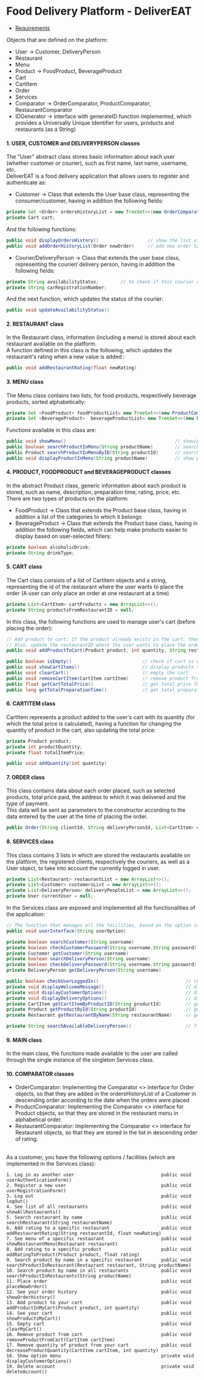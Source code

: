 # Food Delivery Platform - DeliverEAT

* [Requirements](requirementsPAO.pdf)

Objects that are defined on the platform:
- User -> Customer, DeliveryPerson
- Restaurant
- Menu
- Product -> FoodProduct, BeverageProduct
- Cart
- CartItem
- Order
- Services
- Comparator -> OrderComparator, ProductComparator, RestaurantComparator
- IDGenerator -> interface with generateID function implemented, which provides a Universally Unique Identifier for users, products and restaurants (as a String)


#### 1. USER, CUSTOMER and DELIVERYPERSON classes ####
The "User" abstract class stores basic information about each user (whether customer or courier), such as first name, last name, username, etc.\
DeliverEAT is a food delivery application that allows users to register and authenticate as:
- Customer -> Class that extends the User base class, representing the consumer/customer, having in addition the following fields:
```java
private Set <Order> ordersHistoryList = new TreeSet<>(new OrderComparator());
private Cart cart;
```
And the following functions:
```java
public void displayOrdersHistory()                  // show the list of all placed orders so far
public void addOrderHistoryList(Order newOrder)     // add new order to the list of placed orders
```

- Courier/DeliveryPerson -> Class that extends the user base class, representing the courier/ delivery person, having in addition the following fields:
```java
private String availabilityStatus;        // to check if this courier can take a new order or is in delivery
private String carRegistrationNumber;    
```
And the next function, which updates the status of the courier:
```java
public void updateAvailabilityStatus()
```


#### 2. RESTAURANT class ####
In the Restaurant class, information (including a menu) is stored about each restaurant available on the platform.\
A function defined in this class is the following, which updates the restaurant's rating when a new value is added :
```java
public void addRestaurantRating(float newRating)
```

#### 3. MENU class ####
The Menu class contains two lists, for food products, respectively beverage products, sorted alphabetically:
```java
private Set <FoodProduct> foodProductList= new TreeSet<>(new ProductComparator());
private Set <BeverageProduct>  beverageProductList= new TreeSet<>(new ProductComparator());
```
Functions available in this class are:
```java
public void showMenu()                                        // show/print/display the menu
public boolean searchProductInMenu(String productName)        // search a product in the menu by name
public Product searchProductInMenuByID(String productId)      // search a product in the menu by ID
public void displayProductInMenu(String productName)          // show product in the menu by name
```

#### 4. PRODUCT, FOODPRODUCT and BEVERAGEPRODUCT classes ####
In the abstract Product class, generic information about each product is stored, such as name, description, preparation time, rating, price, etc.\
There are two types of products on the platform:
- FoodProduct -> Class that extends the Product base class, having in addition a list of the categories to which it belongs
- BeverageProduct -> Class that extends the Product base class, having in addition the following fields, which can help make products easier to display based on user-selected filters:
```java
private boolean alcoholicDrink;
private String drinkType;
````



#### 5. CART class ####
The Cart class consists of a list of CartItem objects and a string, representing the id of the restaurant where the user wants to place the order (A user can only place an order at one restaurant at a time)
```java
private List<CartItem> cartProducts = new ArrayList<>();
private String productsFromRestaurantID = null;
```
In this class, the following functions are used to manage user's cart (before placing the order):
```java
// Add product to cart: If the product already exists in the cart, then only increase the quantity with the given number
// Also, update the restaurantID where the user wants to place the order
public void addProductToCart(Product product, int quantity, String restaurantId)

public boolean isEmpty()                          // check if cart is empty
public void showCartItems()                       // display products that are in the cart
public void clearCart()                           // empty the cart
public void removeCartItem(CartItem cartItem)     // remove product from cart
public float getCartTotalPrice()                  // get total price for the items in the cart
public long getTotalPreparationTime()             // get total preparation time for cart items (quantity does not matter)
```

#### 6. CARTITEM class ####
CartItem represents a product added to the user's cart with its quantity (for which the total price is calculated), having a function for changing the quantity of product in the cart, also updating the total price:
```java
private Product product;
private int productQuantity;
private float totalItemPrice;

public void addQuantity(int quantity)
```

 
#### 7. ORDER class ####
This class contains data about each order placed, such as selected products, total price paid, the address to which it was delivered and the type of payment.\
This data will be sent as parameters to the constructor according to the data entered by the user at the time of placing the order.
```java
public Order(String clientId, String deliveryPersonId, List<CartItem> cartProducts, Float totalPrice, String payment, String deliveryAddress, float preparationTime) 
```

#### 8. SERVICES class ####
This class contains 3 lists in which are stored the restaurants available on the platform, the registered clients, respectively the couriers, as well as a User object, to take into account the currently logged in user.
```java
private List<Restaurant> restaurantList = new ArrayList<>();
private List<Customer> customersList = new ArrayList<>();
private List<DeliveryPerson> deliveryPeopleList = new ArrayList<>();
private User currentUser = null;                                        // currentUser == null <-> there is no user logged in
```
In the Services class are exposed and implemented all the functionalities of the application:
```java
// The function that manages all the facilities, based on the option introduced by the user, together with other auxiliary functions, such as:
public void userInterface(String userOption)

private boolean searchCustomer(String username)                              // search customer in the list by username
private boolean checkCustomerPassword(String username,String password)       // check the correct password entered for the given customer
private Customer getCustomer(String username)                                // get the customer with the given username
private boolean searchDeliveryPerson(String username)                        // search delivery person in the list by username
private boolean checkDeliveryPassword(String username,String password)       // check the correct password entered for the given delivery person  
private DeliveryPerson getDeliveryPerson(String username)                    // get the delivery person with the given username

public boolean checkUserLoggedIn()                                // check if any user is logged in
private void displayWelcomeMessage()                              // display a message that the user receives the first time he enters the application
private void displayCustomerOptions()                             // display application functionalities for a customer
private void displayDeliveryOptions()                             // display application functionalities for a delivery person
private CartItem getCartItemByProductID(String productId)         // get the product with the given ID from the logged-in user's cart
private Product getProductById(String productId)                  // get the product with the given ID from all restaurants
private Restaurant getRestaurantByName(String restaurantName)     // get restaurant by name

private String searchAvailableDeliveryPerson()                    // find available delivery person
```



#### 9. MAIN class ####
In the main class, the functions made available to the user are called through the single instance of the singleton Services class.

#### 10. COMPARATOR classes ####
- OrderComparator: Implementing the Comparator <> interface for Order objects, so that they are added in the ordersHistoryList of a Customer in descending order according to the date when the orders were placed
- ProductComparator: Implementing the Comparator <> interface for Product objects, so that they are stored in the restaurant menu in alphabetical order.
- RestaurantComparator: Implementing the Comparator <> interface for Restaurant objects, so that they are stored in the list in descending order of rating.


\
As a customer, you have the following options / facilities (which are implemented in the Services class):
```
1. Log in as another user                                public void userAuthenticationForm()                 
2. Register a new user                                   public void userRegistrationForm()
3. Log out                                               public void logOut()
4. See list of all restaurants                           public void showAllRestaurants()
5. Search restaurant by name                             public void searchRestaurant(String restaurantName)
6. Add rating to a specific restaurant                   public void addRestaurantRating(String restaurantId, float newRating)
7. See menu of a specific restaurant                     public void showRestaurantMenu(Restaurant restaurant)
8. Add rating to a specific product                      public void addRatingToProduct(Product product, float rating)
9. Search product by name in a specific restaurant       public void searchProductInRestaurant(Restaurant restaurant, String productName)
10. Search product by name in all restaurants            public void searchProductInRestaurants(String productName)
11. Place order                                          public void placeNewOrder()
12. See your order history                               public void showOrderHistory()
13. Add product to your cart                             public void addProductInMyCart(Product product, int quantity)
14. See your cart                                        public void showProductsMyCart()
15. Empty cart                                           public void clearMyCart()
16. Remove product from cart                             public void removeProductFromCart(CartItem cartItem)
17. Remove quantity of product from your cart            public void decreaseProductQuantity(CartItem cartItem, int quantity)
18. Show option menu                                     private void displayCustomerOptions()
19. Delete account                                       private void deleteAccount()
```
